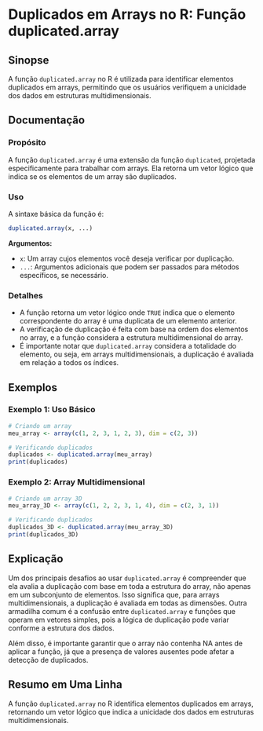 <!--
Meta Description: # Duplicados em Arrays no R: Função duplicated.array ## Sinopse A função `duplicated.array` no R é utilizada para identificar elementos duplicados em ...
Meta Keywords: array, duplicated, que, duplicados, função
-->

# Duplicados em Arrays no R: Função duplicated.array

## Sinopse
A função `duplicated.array` no R é utilizada para identificar elementos duplicados em arrays, permitindo que os usuários verifiquem a unicidade dos dados em estruturas multidimensionais.

## Documentação
### Propósito
A função `duplicated.array` é uma extensão da função `duplicated`, projetada especificamente para trabalhar com arrays. Ela retorna um vetor lógico que indica se os elementos de um array são duplicados.

### Uso
A sintaxe básica da função é:

```R
duplicated.array(x, ...)
```

**Argumentos:**
- `x`: Um array cujos elementos você deseja verificar por duplicação.
- `...`: Argumentos adicionais que podem ser passados para métodos específicos, se necessário.

### Detalhes
- A função retorna um vetor lógico onde `TRUE` indica que o elemento correspondente do array é uma duplicata de um elemento anterior.
- A verificação de duplicação é feita com base na ordem dos elementos no array, e a função considera a estrutura multidimensional do array. 
- É importante notar que `duplicated.array` considera a totalidade do elemento, ou seja, em arrays multidimensionais, a duplicação é avaliada em relação a todos os índices.

## Exemplos
### Exemplo 1: Uso Básico
```R
# Criando um array
meu_array <- array(c(1, 2, 3, 1, 2, 3), dim = c(2, 3))

# Verificando duplicados
duplicados <- duplicated.array(meu_array)
print(duplicados)
```

### Exemplo 2: Array Multidimensional
```R
# Criando um array 3D
meu_array_3D <- array(c(1, 2, 2, 3, 1, 4), dim = c(2, 3, 1))

# Verificando duplicados
duplicados_3D <- duplicated.array(meu_array_3D)
print(duplicados_3D)
```

## Explicação
Um dos principais desafios ao usar `duplicated.array` é compreender que ela avalia a duplicação com base em toda a estrutura do array, não apenas em um subconjunto de elementos. Isso significa que, para arrays multidimensionais, a duplicação é avaliada em todas as dimensões. Outra armadilha comum é a confusão entre `duplicated.array` e funções que operam em vetores simples, pois a lógica de duplicação pode variar conforme a estrutura dos dados.

Além disso, é importante garantir que o array não contenha NA antes de aplicar a função, já que a presença de valores ausentes pode afetar a detecção de duplicados.

## Resumo em Uma Linha
A função `duplicated.array` no R identifica elementos duplicados em arrays, retornando um vetor lógico que indica a unicidade dos dados em estruturas multidimensionais.